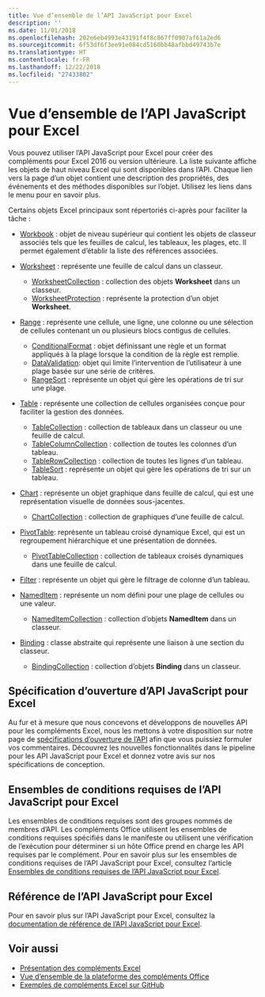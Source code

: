 ```yaml
---
title: Vue d’ensemble de l’API JavaScript pour Excel
description: ''
ms.date: 11/01/2018
ms.openlocfilehash: 202e6eb4993e43191f4f8c867ff0907af61a2ed6
ms.sourcegitcommit: 6f53df6f3ee91e084cd5160bb48afbbd49743b7e
ms.translationtype: HT
ms.contentlocale: fr-FR
ms.lasthandoff: 12/22/2018
ms.locfileid: "27433802"
---
```

# <a name="excel-javascript-api-overview"></a>Vue d’ensemble de l’API JavaScript pour Excel

Vous pouvez utiliser l’API JavaScript pour Excel pour créer des compléments pour Excel 2016 ou version ultérieure. La liste suivante affiche les objets de haut niveau Excel qui sont disponibles dans l’API. Chaque lien vers la page d’un objet contient une description des propriétés, des événements et des méthodes disponibles sur l’objet. Utilisez les liens dans le menu pour en savoir plus.

Certains objets Excel principaux sont répertoriés ci-après pour faciliter la tâche : 

- [Workbook](/javascript/api/excel/excel.workbook) : objet de niveau supérieur qui contient les objets de classeur associés tels que les feuilles de calcul, les tableaux, les plages, etc. Il permet également d’établir la liste des références associées.

- [Worksheet](/javascript/api/excel/excel.worksheet) : représente une feuille de calcul dans un classeur. 
    - [WorksheetCollection](/javascript/api/excel/excel.worksheetcollection) : collection des objets **Worksheet** dans un classeur.
    - [WorksheetProtection](/javascript/api/excel/excel.worksheetprotection) : représente la protection d’un objet **Worksheet**.

- [Range](/javascript/api/excel/excel.range) : représente une cellule, une ligne, une colonne ou une sélection de cellules contenant un ou plusieurs blocs contigus de cellules.
    - [ConditionalFormat](/javascript/api/excel/excel.conditionalformat) : objet définissant une règle et un format appliqués à la plage lorsque la condition de la règle est remplie.
    - [DataValidation](/javascript/api/excel/excel.datavalidation): objet qui limite l’intervention de l’utilisateur à une plage basée sur une série de critères.
    - [RangeSort](/javascript/api/excel/excel.rangesort) : représente un objet qui gère les opérations de tri sur une plage.

- [Table](/javascript/api/excel/excel.table) : représente une collection de cellules organisées conçue pour faciliter la gestion des données.
    - [TableCollection](/javascript/api/excel/excel.tablecollection) : collection de tableaux dans un classeur ou une feuille de calcul.
    - [TableColumnCollection](/javascript/api/excel/excel.tablecolumncollection) : collection de toutes les colonnes d’un tableau.
    - [TableRowCollection](/javascript/api/excel/excel.tablerowcollection) : collection de toutes les lignes d’un tableau.
    - [TableSort](/javascript/api/excel/excel.tablesort) : représente un objet qui gère les opérations de tri sur un tableau.

- [Chart](/javascript/api/excel/excel.chart) : représente un objet graphique dans feuille de calcul, qui est une représentation visuelle de données sous-jacentes.
    - [ChartCollection](/javascript/api/excel/excel.chartcollection) : collection de graphiques d’une feuille de calcul.
    
- [PivotTable](/javascript/api/excel/excel.pivottable): représente un tableau croisé dynamique Excel, qui est un regroupement hiérarchique et une présentation de données. 
    - [PivotTableCollection](/javascript/api/excel/excel.pivottablecollection) : collection de tableaux croisés dynamiques dans une feuille de calcul.

- [Filter](/javascript/api/excel/excel.filter) : représente un objet qui gère le filtrage de colonne d’un tableau.

- [NamedItem](/javascript/api/excel/excel.nameditem) : représente un nom défini pour une plage de cellules ou une valeur. 
    - [NamedItemCollection](/javascript/api/excel/excel.nameditemcollection) : collection d’objets **NamedItem** dans un classeur.

- [Binding](/javascript/api/excel/excel.binding) : classe abstraite qui représente une liaison à une section du classeur.
    - [BindingCollection](/javascript/api/excel/excel.bindingcollection) : collection d’objets **Binding** dans un classeur.

## <a name="excel-javascript-api-open-specifications"></a>Spécification d’ouverture d’API JavaScript pour Excel

Au fur et à mesure que nous concevons et développons de nouvelles API pour les compléments Excel, nous les mettons à votre disposition sur notre page de [spécifications d’ouverture de l’API](../openspec.md) afin que vous puissiez formuler vos commentaires. Découvrez les nouvelles fonctionnalités dans le pipeline pour les API JavaScript pour Excel et donnez votre avis sur nos spécifications de conception.

## <a name="excel-javascript-api-requirement-sets"></a>Ensembles de conditions requises de l’API JavaScript pour Excel

Les ensembles de conditions requises sont des groupes nommés de membres d’API. Les compléments Office utilisent les ensembles de conditions requises spécifiés dans le manifeste ou utilisent une vérification de l’exécution pour déterminer si un hôte Office prend en charge les API requises par le complément. Pour en savoir plus sur les ensembles de conditions requises de l’API JavaScript pour Excel, consultez l’article [Ensembles de conditions requises de l’API JavaScript pour Excel](../requirement-sets/excel-api-requirement-sets.md).

## <a name="excel-javascript-api-reference"></a>Référence de l’API JavaScript pour Excel

Pour en savoir plus sur l’API JavaScript pour Excel, consultez la [documentation de référence de l’API JavaScript pour Excel](/javascript/api/excel).

## <a name="see-also"></a>Voir aussi

- [Présentation des compléments Excel](https://docs.microsoft.com/office/dev/add-ins/excel/excel-add-ins-overview)
- [Vue d’ensemble de la plateforme des compléments Office](https://docs.microsoft.com/office/dev/add-ins/overview/office-add-ins)
- [Exemples de compléments Excel sur GitHub](https://github.com/OfficeDev?utf8=%E2%9C%93&q=Excel)
